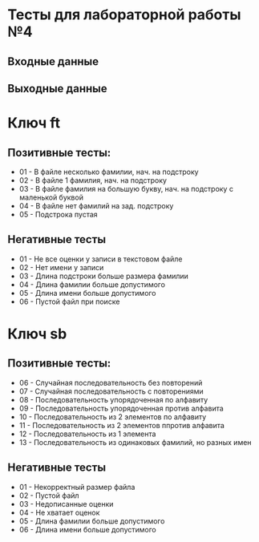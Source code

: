 # Тесты для лабораторной работы №4

## Входные данные


## Выходные данные

# Ключ ft
## Позитивные тесты:
- 01 - В файле несколько фамилии, нач. на подстроку
- 02 - В файле 1 фамилия, нач. на подстроку
- 03 - В файле фамилия на большую букву, нач. на подстроку с маленькой буквой
- 04 - В файле нет фамилий на зад. подстроку
- 05 - Подстрока пустая
## Негативные тесты
- 01 - Не все оценки у записи в текстовом файле
- 02 - Нет имени у записи
- 03 - Длина подстроки больше размера фамилии
- 04 - Длина фамилии больше допустимого
- 05 - Длина имени больше допустимого
- 06 - Пустой файл при поиске
# Ключ sb
## Позитивные тесты:
- 06 - Случайная последовательность без повторений
- 07 - Случайная последовательность с повторениями
- 08 - Последовательность упорядоченная по алфавиту
- 09 - Последовательность упорядоченная против алфавита
- 10 - Последовательность из 2 элементов по алфавиту
- 11 - Последовательность из 2 элементов ппротив алфавита
- 12 - Последовательность из 1 элемента
- 13 - Последовательность из одинаковых фамилий, но разных имен

## Негативные тесты
- 01 - Некорректный размер файла
- 02 - Пустой файл
- 03 - Недописанные оценки
- 04 - Не хватает оценок
- 05 - Длина фамилии больше допустимого
- 06 - Длина имени больше допустимого